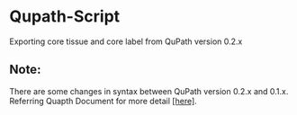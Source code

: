 # Qupath-Script
Exporting core tissue and core label from QuPath version 0.2.x
## Note:
There are some changes in syntax between QuPath version 0.2.x and 0.1.x. Referring Quapth Document for more detail [[here]](https://qupath.readthedocs.io/en/latest/).
